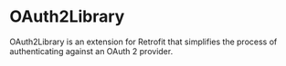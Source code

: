 # OAuth2Library
OAuth2Library is an extension for Retrofit that simplifies the process of authenticating against an OAuth 2 provider.
